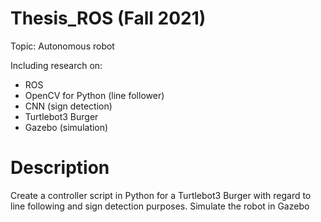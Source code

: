 # Thesis_ROS (Fall 2021)
Topic: Autonomous robot

Including research on:
* ROS
* OpenCV for Python (line follower)
* CNN (sign detection)
* Turtlebot3 Burger
* Gazebo (simulation)

# Description
Create a controller script in Python for a Turtlebot3 Burger with regard to line following and sign detection purposes.
Simulate the robot in Gazebo
